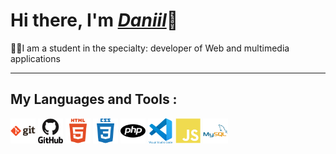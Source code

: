 
# Hi there, I'm _[Daniil](https://vk.com/semendaniel)_:wave:
:student:I am a student in the specialty: developer of Web and multimedia applications

---

## My Languages and Tools :
<div>
<img src= "https://github.com/devicons/devicon/blob/master/icons/git/git-original-wordmark.svg" title="Git" **alt="Git" width="40" height="40"/>
<img src= "https://github.com/devicons/devicon/blob/master/icons/github/github-original-wordmark.svg" title="GitHub" **alt="GitHub" width="40" height="40"/>
<img src= "https://github.com/devicons/devicon/blob/master/icons/html5/html5-plain-wordmark.svg" title="HTML5" **alt="HTML5" width="40" height="40"/>
<img src= "https://github.com/devicons/devicon/blob/master/icons/css3/css3-plain-wordmark.svg" title="CSS" **alt="CSS" width="40" height="40"/>
<img src= "https://github.com/devicons/devicon/blob/master/icons/php/php-plain.svg" title="PHP" **alt="PHP" width="40" height="40"/>
<img src= "https://github.com/devicons/devicon/blob/master/icons/vscode/vscode-original-wordmark.svg" title="VSCode" width="40" height="40"/>
<img src= "https://github.com/devicons/devicon/blob/master/icons/javascript/javascript-plain.svg" title="JScript" width="40" height="40"/>
<img src= "https://github.com/devicons/devicon/blob/master/icons/mysql/mysql-original-wordmark.svg" title="MySql" width="40" height="40"/>
</div>

